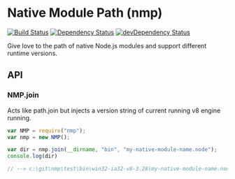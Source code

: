 # Native Module Path (nmp)
[![Build Status](https://travis-ci.org/s-a/nmp.svg)](https://travis-ci.org/s-a/nmp)
[![Dependency Status](https://david-dm.org/s-a/nmp.svg)](https://david-dm.org/s-a/nmp)
[![devDependency Status](https://david-dm.org/s-a/nmp/dev-status.svg)](https://david-dm.org/s-a/nmp#info=devDependencies)

Give love to the path of native Node.js modules and support different runtime versions.

## API

### NMP.join
Acts like path.join but injects a version string of current running v8 engine running.
```javascript
var NMP = require("nmp");
var nmp = new NMP();

var dir = nmp.join(__dirname, "bin", "my-native-module-name.node");
console.log(dir)

// --> c:\git\nmp\test\bin\win32-ia32-v8-3.28\my-native-module-name.node